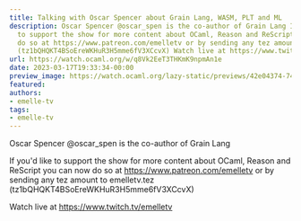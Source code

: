 ```yaml
---
title: Talking with Oscar Spencer about Grain Lang, WASM, PLT and ML
description: Oscar Spencer @oscar_spen is the co-author of Grain Lang If you'd like
  to support the show for more content about OCaml, Reason and ReScript  you can now
  do so at https://www.patreon.com/emelletv or by sending any tez amount to emelletv.tez
  (tz1bQHQKT4BSoEreWKHuR3H5mme6fV3XCcvX) Watch live at https://www.twitch.tv/emelletv
url: https://watch.ocaml.org/w/q8Vk2EeT3THKmK9npmAn1e
date: 2023-03-17T19:33:34-00:00
preview_image: https://watch.ocaml.org/lazy-static/previews/42e04374-748c-4a47-ab35-f3ffaab9ee86.jpg
featured:
authors:
- emelle-tv
tags:
- emelle-tv
---
```


<p>Oscar Spencer @oscar_spen is the co-author of Grain Lang</p>
<p>If you'd like to support the show for more content about OCaml, Reason and ReScript  you can now do so at <a href="https://www.patreon.com/emelletv" target="_blank" rel="noopener noreferrer">https://www.patreon.com/emelletv</a> or by sending any tez amount to emelletv.tez (tz1bQHQKT4BSoEreWKHuR3H5mme6fV3XCcvX)</p>
<p>Watch live at <a href="https://www.twitch.tv/emelletv" target="_blank" rel="noopener noreferrer">https://www.twitch.tv/emelletv</a></p>

